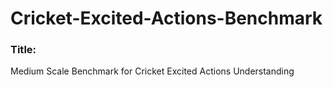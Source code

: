 # Cricket-Excited-Actions-Benchmark
### Title:
Medium Scale Benchmark for Cricket Excited Actions Understanding
